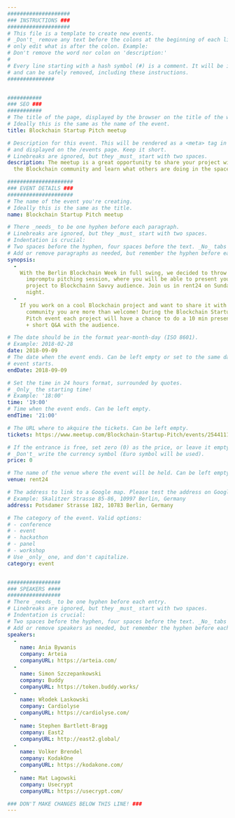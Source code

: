```yaml
---
####################
### INSTRUCTIONS ###
####################
# This file is a template to create new events.
# _Don't_ remove any text before the colons at the beginning of each line,
# only edit what is after the colon. Example:
# Don't remove the word nor colon on 'description:'
#
# Every line starting with a hash symbol (#) is a comment. It will be ignored
# and can be safely removed, including these instructions.
###############


###########
### SEO ###
###########
# The title of the page, displayed by the browser on the title of the window.
# Ideally this is the same as the name of the event.
title: Blockchain Startup Pitch meetup

# Description for this event. This will be rendered as a <meta> tag in the HTML,
# and displayed on the /events page. Keep it short.
# Linebreaks are ignored, but they _must_ start with two spaces.
description: The meetup is a great opportunity to share your project with
  the Blockchain community and learn what others are doing in the space.

#####################
### EVENT DETAILS ###
#####################
# The name of the event you're creating.
# Ideally this is the same as the title.
name: Blockchain Startup Pitch meetup

# There _needs_ to be one hyphen before each paragraph.
# Linebreaks are ignored, but they _must_ start with two spaces.
# Indentation is crucial:
# Two spaces before the hyphen, four spaces before the text. _No_ tabs allowed.
# Add or remove paragraphs as needed, but remember the hyphen before each entry.
synopsis:
  -
    With the Berlin Blockchain Week in full swing, we decided to throw an
      impromptu pitching session, where you will be able to present your
      project to Blockchainn Savvy audience. Join us in rent24 on Sunday
      night.
  -
    If you work on a cool Blockchain project and want to share it with the
      community you are more than welcome! During the Blockchain Startup
      Pitch event each project will have a chance to do a 10 min presentation
      + short Q&A with the audience.

# The date should be in the format year-month-day (ISO 8601).
# Example: 2018-02-28
date: 2018-09-09
# The date when the event ends. Can be left empty or set to the same day the
# event starts.
endDate: 2018-09-09

# Set the time in 24 hours format, surrounded by quotes.
# _Only_ the starting time!
# Example: '18:00'
time: '19:00'
# Time when the event ends. Can be left empty.
endTime: '21:00'

# The URL where to akquire the tickets. Can be left empty.
tickets: https://www.meetup.com/Blockchain-Startup-Pitch/events/254411133/

# If the entrance is free, set zero (0) as the price, or leave it empty.
# _Don't_ write the currency symbol (Euro symbol will be used).
price: 0

# The name of the venue where the event will be held. Can be left empty.
venue: rent24

# The address to link to a Google map. Please test the address on Google Maps.
# Example: Skalitzer Strasse 85-86, 10997 Berlin, Germany
address: Potsdamer Strasse 182, 10783 Berlin, Germany

# The category of the event. Valid options:
# - conference
# - event
# - hackathon
# - panel
# - workshop
# Use _only_ one, and don't capitalize.
category: event


#################
### SPEAKERS ####
#################
# There _needs_ to be one hyphen before each entry.
# Linebreaks are ignored, but they _must_ start with two spaces.
# Indentation is crucial:
# Two spaces before the hyphen, four spaces before the text. _No_ tabs allowed.
# Add or remove speakers as needed, but remember the hyphen before each entry.
speakers:
  -
    name: Ania Bywanis
    company: Arteia
    companyURL: https://arteia.com/
  -
    name: Simon Szczepankowski
    company: Buddy
    companyURL: https://token.buddy.works/
  -
    name: Włodek Laskowski
    company: Cardiolyse
    companyURL: https://cardiolyse.com/
  -
    name: Stephen Bartlett-Bragg
    company: East2
    companyURL: http://east2.global/
  -
    name: Volker Brendel
    company: KodakOne
    companyURL: https://kodakone.com/
  -
    name: Mat Lagowski
    company: Usecrypt
    companyURL: https://usecrypt.com/

### DON'T MAKE CHANGES BELOW THIS LINE! ###
---
```

<!-- ### DON'T MAKE CHANGES BELOW THIS LINE! ### -->

<Event-Content/>
